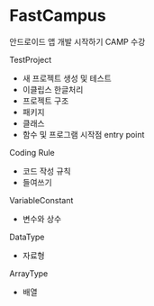 # FastCampus
안드로이드 앱 개발 시작하기 CAMP 수강

TestProject
- 새 프로젝트 생성 및 테스트
- 이클립스 한글처리
- 프로젝트 구조
- 패키지
- 클래스
- 함수 및 프로그램 시작점 entry point

Coding Rule
- 코드 작성 규칙
- 들여쓰기

VariableConstant
- 변수와 상수

DataType
- 자료형

ArrayType
- 배열


